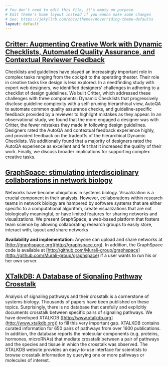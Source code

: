 ```yaml
---
# You don't need to edit this file, it's empty on purpose.
# Edit theme's home layout instead if you wanna make some changes
# See: https://jekyllrb.com/docs/themes/#overriding-theme-defaults
layout: default
---
```


## [Critter: Augmenting Creative Work with Dynamic Checklists, Automated Quality Assurance, and Contextual Reviewer Feedback](https://dl.acm.org/citation.cfm?doid=3290605.3300769)

Checklists and guidelines have played an increasingly important role in complex tasks ranging from the cockpit to the operating theater. Their role in creative tasks like design is less explored. In a needfinding study with expert web designers, we identified designers' challenges in adhering to a checklist of design guidelines. We built Critter, which addressed these challenges with three components: Dynamic Checklists that progressively disclose guideline complexity with a self-pruning hierarchical view, AutoQA to automate common quality assurance checks, and guideline-specific feedback provided by a reviewer to highlight mistakes as they appear. In an observational study, we found that the more engaged a designer was with Critter, the fewer mistakes they made in following design guidelines. Designers rated the AutoQA and contextual feedback experience highly, and provided feedback on the tradeoffs of the hierarchical Dynamic Checklists. We additionally found that a majority of designers rated the AutoQA experience as excellent and felt that it increased the quality of their work. Finally, we discuss broader implications for supporting complex creative tasks.



## [GraphSpace: stimulating interdisciplinary collaborations in network biology](https://academic.oup.com/bioinformatics/article/doi/10.1093/bioinformatics/btx382/3867143/GraphSpace-stimulating-interdisciplinary)

Networks have become ubiquitous in systems biology. Visualization is a crucial component in their analysis. However, collaborations within research teams in network biology are hampered by software systems that are either specific to a computational algorithm, create visualizations that are not biologically meaningful, or have limited features for sharing networks and visualizations. We present GraphSpace, a web-based platform that fosters team science by allowing collaborating research groups to easily store, interact with, layout and share networks

**Availability and implementation**: Anyone can upload and share networks at [http://graphspace.org](http://graphspace.org). In addition, the GraphSpace code is available at [http://github.com/Murali-group/graphspace](http://github.com/Murali-group/graphspace) if a user wants to run his or her own server.



## [XTalkDB: A Database of Signaling Pathway Crosstalk](https://academic.oup.com/nar/article-abstract/45/D1/D432/2605725)

Analysis of signaling pathways and their crosstalk is a cornerstone of systems biology. Thousands of papers have been published on these topics. Surprisingly, there is no database that carefully and explicitly documents crosstalk between specific pairs of signaling pathways. We have developed XTALKDB ([http://www.xtalkdb.org](http://www.xtalkdb.org)) to fill this very important gap. XTALKDB contains curated information for 650 pairs of pathways from over 1600 publications. In addition, the database reports the molecular components (e.g. proteins, hormones, microRNAs) that mediate crosstalk between a pair of pathways and the species and tissue in which the crosstalk was observed. The XTALKDB website provides an easy-to-use interface for scientists to browse crosstalk information by querying one or more pathways or molecules of interest.
